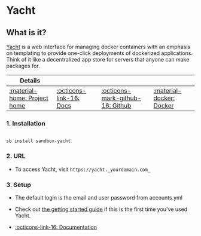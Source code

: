 # Yacht

## What is it?

[Yacht](https://yacht.sh/) is a web interface for managing docker containers with an emphasis on templating to provide one-click deployments of dockerized applications. Think of it like a decentralized app store for servers that anyone can make packages for.

| Details     |             |             |             |
|-------------|-------------|-------------|-------------|
| [:material-home: Project home ](https://yacht.sh/) | [:octicons-link-16: Docs](https://yacht.sh/docs/) | [:octicons-mark-github-16: Github](https://github.com/SelfhostedPro/Yacht) | [:material-docker: Docker ](https://hub.docker.com/r/selfhostedpro/yacht)|

### 1. Installation

``` shell

sb install sandbox-yacht

```

### 2. URL

- To access Yacht, visit `https://yacht._yourdomain.com_`

### 3. Setup

- The default login is the email and user password from accounts.yml

- Check out [the getting started guide](https://yacht.sh/docs/Installation/Getting_Started) if this is the first time you've used Yacht.

- [:octicons-link-16: Documentation](https://yacht.sh/docs/)

